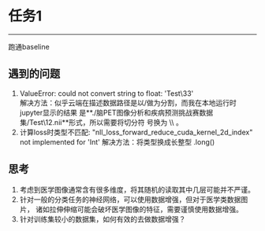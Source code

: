 # 任务1
***
跑通baseline
## 遇到的问题
1. ValueError: could not convert string to float: 'Test\\33'  
解决方法：似乎云端在描述数据路径是以/做为分割，而我在本地运行时jupyter显示的结果
是**./脑PET图像分析和疾病预测挑战赛数据集/Test\12.nii**形式，所以需要将切分符
号换为 \\\\ 。
2. 计算loss时类型不匹配:
"nll_loss_forward_reduce_cuda_kernel_2d_index" not implemented for 'Int' 
解决方法：将类型换成长整型 .long()
## 思考
1. 考虑到医学图像通常含有很多维度，将其随机的读取其中几层可能并不严谨。
2. 针对一般的分类任务的神经网络，可以使用数据增强，但对于医学类数据图片，
诸如拉伸伸缩可能会破坏医学图像的特征，需要谨慎使用数据增强。
3. 针对训练集较小的数据集，如何有效的去做数据增强？